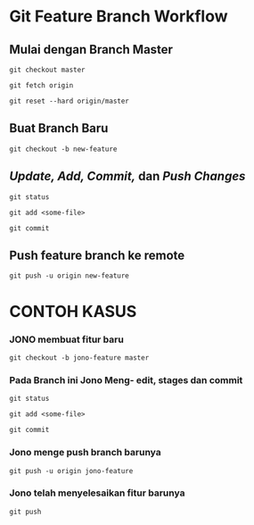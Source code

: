 # Git Feature Branch Workflow

## Mulai dengan Branch Master

```git checkout master```

```git fetch origin ```

```git reset --hard origin/master```

## Buat Branch Baru

```git checkout -b new-feature```

## _Update, Add, Commit,_ dan _Push Changes_

```git status```

```git add <some-file>```

```git commit```

## Push feature branch ke remote

```git push -u origin new-feature```

# CONTOH KASUS

### JONO membuat fitur baru

```git checkout -b jono-feature master```

### Pada Branch ini Jono Meng- edit, stages dan commit

```git status```

```git add <some-file>```

```git commit```

 ### Jono menge push branch barunya

```git push -u origin jono-feature```

 ### Jono telah menyelesaikan fitur barunya

```git push```


